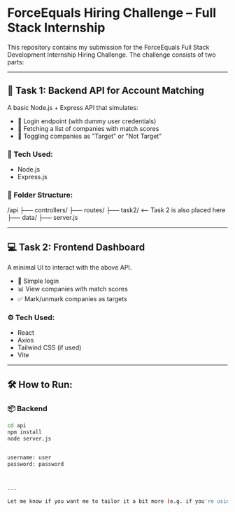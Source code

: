 # ForceEquals Hiring Challenge – Full Stack Internship

This repository contains my submission for the ForceEquals Full Stack Development Internship Hiring Challenge. The challenge consists of two parts:

---

## 🚀 Task 1: Backend API for Account Matching

A basic Node.js + Express API that simulates:

- 🔐 Login endpoint (with dummy user credentials)
- 🏢 Fetching a list of companies with match scores
- 🎯 Toggling companies as "Target" or "Not Target"

### 🔧 Tech Used:
- Node.js
- Express.js

### 📂 Folder Structure:
/api ├── controllers/ ├── routes/ ├── task2/ <-- Task 2 is also placed here ├── data/ ├── server.js


---

## 💻 Task 2: Frontend Dashboard

A minimal UI to interact with the above API.

- 🔐 Simple login
- 📊 View companies with match scores
- ✅ Mark/unmark companies as targets

### ⚙️ Tech Used:
- React
- Axios
- Tailwind CSS (if used)
- Vite

---

## 🛠 How to Run:

### 📦 Backend
```bash
cd api
npm install
node server.js


username: user
password: password



---

Let me know if you want me to tailor it a bit more (e.g. if you're using Clerk, Tailwind, etc.).
